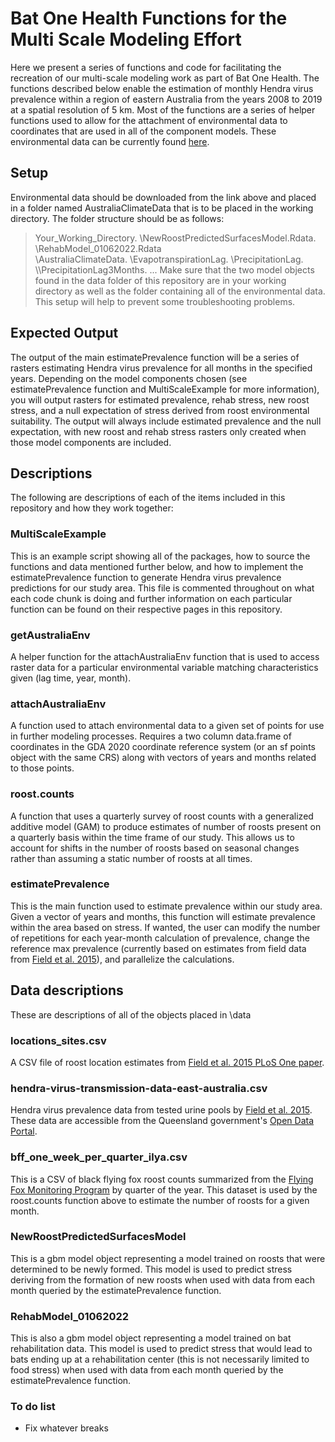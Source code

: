 # Bat One Health Functions for the Multi Scale Modeling Effort
Here we present a series of functions and code for facilitating the recreation of our multi-scale modeling work as part of Bat One Health. The functions described below enable the estimation of monthly Hendra virus prevalence within a region of eastern Australia from the years 2008 to 2019 at a spatial resolution of 5 km. Most of the functions are a series of helper functions used to allow for the attachment of environmental data to coordinates that are used in all of the component models. These environmental data can be currently found [here](https://drive.google.com/drive/folders/1cfwvPG9wID0MgaP332Dt2KXR_zsZXcRR?usp=sharing). 

## Setup
Environmental data should be downloaded from the link above and placed in a folder named AustraliaClimateData that is to be placed in the working directory. The folder structure should be as follows:
>Your_Working_Directory. 
>\NewRoostPredictedSurfacesModel.Rdata. 
>\RehabModel_01062022.Rdata  
>\AustraliaClimateData. 
>\\EvapotranspirationLag. 
>\\PrecipitationLag. 
>\\\PrecipitationLag3Months. 
>...
Make sure that the two model objects found in the data folder of this repository are in your working directory as well as the folder containing all of the environmental data. This setup will help to prevent some troubleshooting problems.

## Expected Output
The output of the main estimatePrevalence function will be a series of rasters estimating Hendra virus prevalence for all months in the specified years. Depending on the model components chosen (see estimatePrevalence function and MultiScaleExample for more information), you will output rasters for estimated prevalence, rehab stress, new roost stress, and a null expectation of stress derived from roost environmental suitability. The output will always include estimated prevalence and the null expectation, with new roost and rehab stress rasters only created when those model components are included.

## Descriptions
The following are descriptions of each of the items included in this repository and how they work together:

### MultiScaleExample
This is an example script showing all of the packages, how to source the functions and data mentioned further below, and how to implement the estimatePrevalence function to generate Hendra virus prevalence predictions for our study area. This file is commented throughout on what each code chunk is doing and further information on each particular function can be found on their respective pages in this repository.

### getAustraliaEnv
A helper function for the attachAustraliaEnv function that is used to access raster data for a particular environmental variable matching characteristics given (lag time, year, month).

### attachAustraliaEnv
A function used to attach environmental data to a given set of points for use in further modeling processes. Requires a two column data.frame of coordinates in the GDA 2020 coordinate reference system (or an sf points object with the same CRS) along with vectors of years and months related to those points.

### roost.counts
A function that uses a quarterly survey of roost counts with a generalized additive model (GAM) to produce estimates of number of roosts present on a quarterly basis within the time frame of our study. This allows us to account for shifts in the number of roosts based on seasonal changes rather than assuming a static number of roosts at all times. 

### estimatePrevalence
This is the main function used to estimate prevalence within our study area. Given a vector of years and months, this function will estimate prevalence within the area based on stress. If wanted, the user can modify the number of repetitions for each year-month calculation of prevalence, change the reference max prevalence (currently based on estimates from field data from [Field et al. 2015](https://doi.org/10.1371/journal.pone.0144055)), and parallelize the calculations. 

## Data descriptions
These are descriptions of all of the objects placed in \data

### locations_sites.csv 
A CSV file of roost location estimates from [Field et al. 2015 PLoS One paper](https://doi.org/10.1371/journal.pone.0144055).

### hendra-virus-transmission-data-east-australia.csv
Hendra virus prevalence data from tested urine pools by [Field et al. 2015](https://doi.org/10.1371/journal.pone.0144055). These data are accessible from the Queensland government's [Open Data Portal](https://www.data.qld.gov.au/dataset/hev-infection-flying-foxes-eastern-australia).

### bff_one_week_per_quarter_ilya.csv
This is a CSV of black flying fox roost counts summarized from the [Flying Fox Monitoring Program](https://www.data.qld.gov.au/dataset/flying-fox-monitoring-program) by quarter of the year. This dataset is used by the roost.counts function above to estimate the number of roosts for a given month. 

### NewRoostPredictedSurfacesModel
This is a gbm model object representing a model trained on roosts that were determined to be newly formed. This model is used to predict stress deriving from the formation of new roosts when used with data from each month queried by the estimatePrevalence function.

### RehabModel_01062022
This is also a gbm model object representing a model trained on bat rehabilitation data. This model is used to predict stress that would lead to bats ending up at a rehabilitation center (this is not necessarily limited to food stress) when used with data from each month queried by the estimatePrevalence function.

### To do list
* Fix whatever breaks
